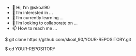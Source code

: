 - 👋 Hi, I’m @skoal90
- 👀 I’m interested in ...
- 🌱 I’m currently learning ...
- 💞️ I’m looking to collaborate on ...
- 📫 How to reach me ...

<!---
skoal90/skoal90 is a ✨ special ✨ repository because its `README.md` (this file) appears on your GitHub profile.
You can click the Preview link to take a look at your changes.
--->$ git clone https://github.com/skoal_90/YOUR-REPOSITORY.git
$ cd YOUR-REPOSITORY

